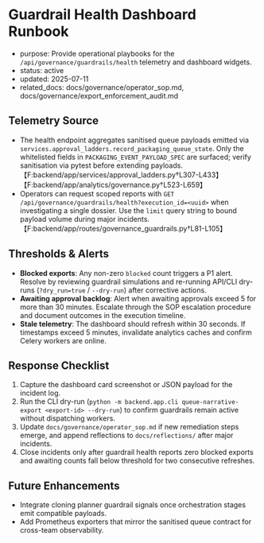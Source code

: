 # Guardrail Health Dashboard Runbook

- purpose: Provide operational playbooks for the `/api/governance/guardrails/health` telemetry and dashboard widgets.
- status: active
- updated: 2025-07-11
- related_docs: docs/governance/operator_sop.md, docs/governance/export_enforcement_audit.md

## Telemetry Source
- The health endpoint aggregates sanitised queue payloads emitted via `services.approval_ladders.record_packaging_queue_state`. Only the whitelisted fields in `PACKAGING_EVENT_PAYLOAD_SPEC` are surfaced; verify sanitisation via pytest before extending payloads.【F:backend/app/services/approval_ladders.py†L307-L433】【F:backend/app/analytics/governance.py†L523-L659】
- Operators can request scoped reports with `GET /api/governance/guardrails/health?execution_id=<uuid>` when investigating a single dossier. Use the `limit` query string to bound payload volume during major incidents.【F:backend/app/routes/governance_guardrails.py†L81-L105】

## Thresholds & Alerts
- **Blocked exports**: Any non-zero `blocked` count triggers a P1 alert. Resolve by reviewing guardrail simulations and re-running API/CLI dry-runs (`?dry_run=true` / `--dry-run`) after corrective actions.
- **Awaiting approval backlog**: Alert when awaiting approvals exceed 5 for more than 30 minutes. Escalate through the SOP escalation procedure and document outcomes in the execution timeline.
- **Stale telemetry**: The dashboard should refresh within 30 seconds. If timestamps exceed 5 minutes, invalidate analytics caches and confirm Celery workers are online.

## Response Checklist
1. Capture the dashboard card screenshot or JSON payload for the incident log.
2. Run the CLI dry-run (`python -m backend.app.cli queue-narrative-export <export-id> --dry-run`) to confirm guardrails remain active without dispatching workers.
3. Update `docs/governance/operator_sop.md` if new remediation steps emerge, and append reflections to `docs/reflections/` after major incidents.
4. Close incidents only after guardrail health reports zero blocked exports and awaiting counts fall below threshold for two consecutive refreshes.

## Future Enhancements
- Integrate cloning planner guardrail signals once orchestration stages emit compatible payloads.
- Add Prometheus exporters that mirror the sanitised queue contract for cross-team observability.

